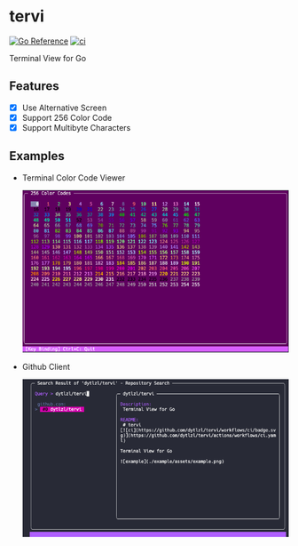 # tervi
[![Go Reference](https://pkg.go.dev/badge/github.com/dytlzl/tervi.svg)](https://pkg.go.dev/github.com/dytlzl/tervi) [![ci](https://github.com/dytlzl/tervi/workflows/ci/badge.svg)](https://github.com/dytlzl/tervi/actions/workflows/ci.yaml)

Terminal View for Go

## Features
- [x] Use Alternative Screen
- [x] Support 256 Color Code
- [x] Support Multibyte Characters

## Examples
- Terminal Color Code Viewer

  <img alt="Terminal Color Code Viewer" src="./example/assets/color_code_viewer.png" width="640">


- Github Client

  <img alt="Github Client" src="./example/assets/github_client.png" width="640">
